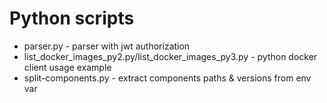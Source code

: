 # Python scripts
* parser.py - parser with jwt authorization
* list_docker_images_py2.py/list_docker_images_py3.py - python docker client usage example
* split-components.py - extract components paths & versions from env var
